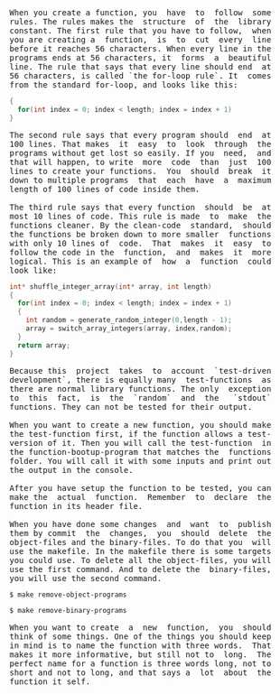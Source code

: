 <pre>
When you create a function, you  have  to  follow  some
rules. The rules makes the  structure  of  the  library
constant. The first rule that you have to follow,  when
you are creating a  function,  is  to  cut  every  line
before it reaches 56 characters. When every line in the
programs ends at 56 characters, it  forms  a  beautiful
line. The rule that says that every line should end  at
56 characters, is called `the for-loop rule`. It  comes
from the standard for-loop, and looks like this:
</pre>
```C
{
  for(int index = 0; index < length; index = index + 1)
}
```
<pre>
The second rule says that every program should  end  at
100 lines. That makes  it  easy  to  look  through  the
programs without get lost so easily. If you  need,  and
that will happen, to write  more  code  than  just  100
lines to create your functions.  You  should  break  it
down to multiple programs  that  each  have  a  maximum
length of 100 lines of code inside them.

The third rule says that every function  should  be  at
most 10 lines of code. This rule is made  to  make  the
functions cleaner. By the clean-code  standard,  should
the functions be broken down to more smaller  functions
with only 10 lines of  code.  That  makes  it  easy  to
follow the code in the  function,  and  makes  it  more
logical. This is an example of  how  a  function  could
look like:
</pre>
```C
int* shuffle_integer_array(int* array, int length)
{
  for(int index = 0; index < length; index = index + 1)
  {
    int random = generate_random_integer(0,length - 1);
    array = switch_array_integers(array, index,random);
  }
  return array;
}
```
<pre>
Because this  project  takes  to  account  `test-driven
development`, there is equally many  test-functions  as
there are normal library functions. The only  exception
to  this  fact,  is  the  `random`  and  the   `stdout`
functions. They can not be tested for their output.

When you want to create a new function, you should make
the test-function first, if the function allows a test-
version of it. Then you will call the test-function  in
the function-bootup-program that matches the  functions
folder. You will call it with some inputs and print out
the output in the console.

After you have setup the function to be tested, you can
make the  actual  function.  Remember  to  declare  the
function in its header file.

When you have done some changes  and  want  to  publish
them by commit  the  changes,  you  should  delete  the
object-files and the binary-files. To do that you  will
use the makefile. In the makefile there is some targets
you could use. To delete all the object-files, you will
use the first command. And to delete the  binary-files,
you will use the second command.
</pre>
```bash
$ make remove-object-programs

$ make remove-binary-programs
```
<pre>
When you want to create  a  new  function,  you  should
think of some things. One of the things you should keep
in mind is to name the function with three words.  That
makes it more informative, but still not to  long.  The
perfect name for a function is three words long, not to
short and not to long, and that says a  lot  about  the
function it self.
</pre>
